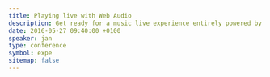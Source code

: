 ```yaml
---
title: Playing live with Web Audio
description: Get ready for a music live experience entirely powered by web API with DJ Jan and MC Chris.
date: 2016-05-27 09:40:00 +0100
speaker: jan
type: conference
symbol: expe
sitemap: false
---
```

